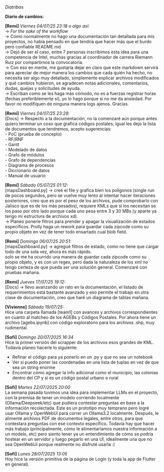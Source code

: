 *Diatribas*

**Diario de cambios:**

**[Remi]**
*Viernes 04/07/25 23:18 o algo así*:
<br>-> *For the sake of the workflow*
<br>-> Como normalmente no hago una documentación tan detallada para mis proyectos, no había pensado en que tendría que hacer más que el burdo pero confiable README.md
<br>-> Dejó de ser el caso, entre 7 personas inscribimos esta idea para una competencia de Intel, muchas gracias al coordinador de carrera Riemann Ruiz por compartirnos la convocatoria. 
<br>-> Con eso en mente, me gustaría dejar en claro que este markdown servirá para apreciar de mejor manera los cambios que cada quién ha hecho, no necesita ser algo muy detallado, simplemente explicar archivos modificados y qué cambios hubieron, se agradecen notas adicionales, comentarios, dudas, quejas y solicitudes de ayuda.
<br>-> Escriban como se les haga más cómodo, no es a fuerzas registrar horas (fechas preferiblemente sí), yo lo hago porque si no me da ansiedad. Por favor no modifiquen de ninguna manera logs ajenos. Gracias.
<br>

**[Remi]**
*Viernes 04/07/25 23:29*:
<br>[Docs] -> Respecto a la documentación, no la comenzaré aún porque antes quiero terminar un coso que grafica códigos postales, igual les dejo la lista de documentos que tendremos, acepto sugerencias:
<br> - PoC (prueba de concepto)
<br> - RF/RNF
<br> - Gantt
<br> - Modelado de datos
<br> - Grafo de módulos
<br> - Grafo de dependencias
<br> - Diagrama de procesos
<br> - Diccionario de datos
<br> - Manual de usuario

**[Remi]**
*Sábado 05/07/25 01:12:*
<br> [mapsDashboard.py] -> creé el file y grafica bien los polígonos (single run de pocos segundos, pero se vuelve muy lento al intentar hacer iteraciones posteriores, creo que es por el peso de los archivos, pude comprobarlo con Jalisco que es de los más pesados), requiere KMLs que si los necesitan se los paso por otro lado porque cada uno pesa entre 3 y 30 MBs (y aparte ya tengo mi estructura de archivos xd). 
<br> -> Planeo ponerle filtros para prender y apagar la visualización de estados específicos. Prolly haga un rework para guardar cada zipcode como su propio objeto en vez de tener todo ensartado cual blob field.

**[Remi]**
*Domingo 06/07/25 20:51:*
<br> [mapsDashboard.py] -> agregué filtros de estado, como no tiene que cargar todo de una sola vez, ahora es más rápido.
<br> solo se me ha ocurrido una manera de guardar cada zipcode como su propio objeto, y es con un regex, pero dada la naturaleza de los xml no tengo certeza de que pueda ser una solución general. Comenzaré con pruebas mañana.

**[Remi]**
*Jueves 17/07/25 19:12:*
<br> [Docs] -> llevo avanzando un rato en la documentación, el listado de requerimientos está bastante avanzado y eso permite el trabajo en otra clase de documentación, creo que haré un diagrama de tablas mañana.

**[Vivienne]**
*Sábado 19/07/25:*
<br> Hice una carpeta llamada [team1] con avances y archivos correspondientes en cuanto al matcheo de los AGEBs y Códigos Postales. Por ahora tiene un archivo [agebs.ipynb] con código exploratorio para los archivos .shp, muy rudimental.

**[Sofi]**
*Domingo 20/07/2025 16:34*
<br> Hice la primer versión del scrapper de los archivos esos grandes de KML. Todavía planeo hacerle lo siguiente: 
- Refinar el código para ya ponerlo en un .py y que no sea un notebook
- Ver si puedo poner las coordenadas en una lista de tuplas en vez de que sea un string enorme
- Encontrar cómo agregar la info adicional como el municipio, las colonias dentro del CP y si es un código postal urbano o rural

**[Sofi]**
*Martes 22/07/2025 20:00*
<br> La semana pasada tuvimos una idea para implementar LLMs en el proyecto, con la premisa de tener un modelo corriendo localmente (Ollama/Deepseek/etc) que pudiera contestar preguntas en base a la información recolectada. Este es un prototipo muy temprano pero logré usar Ollama y OpenWebUi para correr un Ollama3.2 localmente. Después, le alimenté archivos PDF de documentos legales, entre otros, para que contestara preguntas con ese contexto específico. Todavía hay que hacer más trabajo (principalmente, cómo le alimentaríamos nuestra información a un modelo, etc) pero siento tener ya un entendimiento de cómo se podría hostear en un servidor y luego pegarlo en una UI, idealmente una que no sea OpenWebUi porque realmente no disfruté usarla :( 

**[Sofi]**
*Lunes 28/07/2025 13:05*
<br> Hoy hice la versión primitiva de la página de Login (y toda la app de Flutter en general). 
